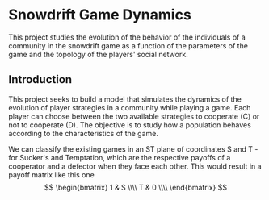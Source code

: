 # Snowdrift Game Dynamics
This project studies the evolution of the behavior of the individuals of a community in the snowdrift game as a function of the parameters of the game and the topology of the players' social network.

## Introduction

This project seeks to build a model that simulates the dynamics of the evolution of player strategies in a community while playing a game. Each player can choose between the two available strategies to cooperate (C) or not to cooperate (D). The objective is to study how a population behaves according to the characteristics of the game.

We can classify the existing games in an ST plane of coordinates S and T - for Sucker's and Temptation, which are the respective payoffs of a cooperator and a defector when they face each other. This would result in a payoff matrix like this one
$$
 \begin{bmatrix}
   1 & S \\\\
   T & 0 \\\\
  \end{bmatrix}
$$
